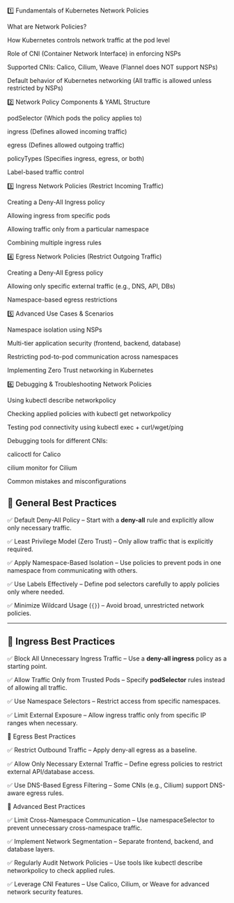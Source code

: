 1️⃣ Fundamentals of Kubernetes Network Policies

What are Network Policies?

How Kubernetes controls network traffic at the pod level

Role of CNI (Container Network Interface) in enforcing NSPs

Supported CNIs: Calico, Cilium, Weave (Flannel does NOT support NSPs)

Default behavior of Kubernetes networking (All traffic is allowed unless restricted by NSPs)

2️⃣ Network Policy Components & YAML Structure

podSelector (Which pods the policy applies to)

ingress (Defines allowed incoming traffic)

egress (Defines allowed outgoing traffic)

policyTypes (Specifies ingress, egress, or both)

Label-based traffic control

3️⃣ Ingress Network Policies (Restrict Incoming Traffic)

Creating a Deny-All Ingress policy

Allowing ingress from specific pods

Allowing traffic only from a particular namespace

Combining multiple ingress rules

4️⃣ Egress Network Policies (Restrict Outgoing Traffic)

Creating a Deny-All Egress policy

Allowing only specific external traffic (e.g., DNS, API, DBs)

Namespace-based egress restrictions

5️⃣ Advanced Use Cases & Scenarios

Namespace isolation using NSPs

Multi-tier application security (frontend, backend, database)

Restricting pod-to-pod communication across namespaces

Implementing Zero Trust networking in Kubernetes

6️⃣ Debugging & Troubleshooting Network Policies

Using kubectl describe networkpolicy

Checking applied policies with kubectl get networkpolicy

Testing pod connectivity using kubectl exec + curl/wget/ping

Debugging tools for different CNIs:

calicoctl for Calico

cilium monitor for Cilium

Common mistakes and misconfigurations


## 🔹 General Best Practices  

✅ Default Deny-All Policy – Start with a **deny-all** rule and explicitly allow only necessary traffic.  

✅ Least Privilege Model (Zero Trust) – Only allow traffic that is explicitly required.  

✅ Apply Namespace-Based Isolation – Use policies to prevent pods in one namespace from communicating with others.  

✅ Use Labels Effectively – Define pod selectors carefully to apply policies only where needed.  

✅ Minimize Wildcard Usage (`{}`) – Avoid broad, unrestricted network policies.  

---  

## 🔹 Ingress Best Practices  

✅ Block All Unnecessary Ingress Traffic – Use a **deny-all ingress** policy as a starting point.  

✅ Allow Traffic Only from Trusted Pods – Specify **podSelector** rules instead of allowing all traffic.  

✅ Use Namespace Selectors – Restrict access from specific namespaces.  

✅ Limit External Exposure – Allow ingress traffic only from specific IP ranges when necessary.  



🔹 Egress Best Practices

✅ Restrict Outbound Traffic – Apply deny-all egress as a baseline.

✅ Allow Only Necessary External Traffic – Define egress policies to restrict external API/database access.

✅ Use DNS-Based Egress Filtering – Some CNIs (e.g., Cilium) support DNS-aware egress rules.

🔹 Advanced Best Practices

✅ Limit Cross-Namespace Communication – Use namespaceSelector to prevent unnecessary cross-namespace traffic.

✅ Implement Network Segmentation – Separate frontend, backend, and database layers.

✅ Regularly Audit Network Policies – Use tools like kubectl describe networkpolicy to check applied rules.

✅ Leverage CNI Features – Use Calico, Cilium, or Weave for advanced network security features.

